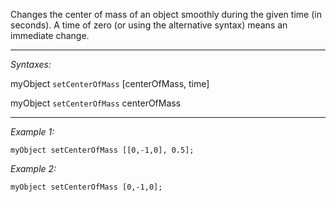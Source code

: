 Changes the center of mass of an object smoothly during the given time (in seconds). A time of zero (or using the alternative syntax) means an immediate change.


---
*Syntaxes:*

myObject `setCenterOfMass` [centerOfMass, time]

myObject `setCenterOfMass` centerOfMass

---
*Example 1:*

```sqf
myObject setCenterOfMass [[0,-1,0], 0.5];
```

*Example 2:*

```sqf
myObject setCenterOfMass [0,-1,0];
```